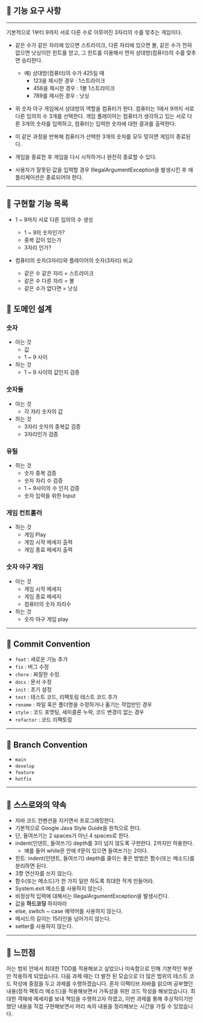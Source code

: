 ## 🚀 기능 요구 사항

---

기본적으로 1부터 9까지 서로 다른 수로 이루어진 3자리의 수를 맞추는 게임이다.


* 같은 수가 같은 자리에 있으면 스트라이크, 다른 자리에 있으면 볼, 같은 수가 전혀 없으면 낫싱이란 힌트를 얻고, 그 힌트를 이용해서 먼저 상대방(컴퓨터)의 수를 맞추면 승리한다.
    * 예) 상대방(컴퓨터)의 수가 425일 때
        * 123을 제시한 경우 : 1스트라이크
        * 456을 제시한 경우 : 1볼 1스트라이크
        * 789를 제시한 경우 : 낫싱
      
* 위 숫자 야구 게임에서 상대방의 역할을 컴퓨터가 한다. 컴퓨터는 1에서 9까지 서로 다른 임의의 수 3개를 선택한다. 게임 플레이어는 컴퓨터가 생각하고 있는 서로 다른 3개의 숫자를 입력하고, 컴퓨터는 입력한 숫자에 대한 결과를 출력한다.
* 이 같은 과정을 반복해 컴퓨터가 선택한 3개의 숫자를 모두 맞히면 게임이 종료된다.
* 게임을 종료한 후 게임을 다시 시작하거나 완전히 종료할 수 있다.
* 사용자가 잘못된 값을 입력할 경우 IllegalArgumentException을 발생시킨 후 애플리케이션은 종료되어야 한다.

---

## 📌 구현할 기능 목록

* 1 ~ 9까지 서로 다른 임의의 수 생성
  * 1 ~ 9의 숫자인가?
  * 중복 값이 있는가
  * 3자리 인가?
  
* 컴퓨터의 숫자(3자리)와 플레이어의 숫자(3자리) 비교
  * 같은 수 같은 자리 = 스트라이크
  * 같은 수 다른 자리 = 볼
  * 같은 수가 없다면 = 낫싱
  

## 📃 도메인 설계

### 숫자
* 아는 것
  * 값
  * 1 ~ 9 사이
* 하는 것
  * 1 ~ 9 사이의 값인지 검증

### 숫자들
* 아는 것 
  * 각 자리 숫자의 값
* 하는 것
  * 3자리 숫자의 중복값 검증
  * 3자리인가 검증

### 유틸
* 하는 것
  * 숫자 중복 검증
  * 숫자 자리 수 검증
  * 1 ~ 9사이의 수 인지 검증
  * 숫자 입력을 위한 Input
  
### 게임 컨트롤러
* 하는 것
  * 게임 Play
  * 게임 시작 메세지 출력
  * 게임 종료 메세지 출력
### 숫자 야구 게임
* 아는 것
  * 게임 시작 메세지
  * 게임 종료 메세지
  * 컴퓨터의 숫자 자리수
* 하는 것
  * 숫자 야구 게임 play


---

## 📌 Commit Convention

- `feat` : 새로운 기능 추가
- `fix` : 버그 수정
- `chore` : 짜잘한 수정.
- `docs` : 문서 수정
- `init` : 초기 설정
- `test` : 테스트 코드, 리펙토링 테스트 코드 추가
- `rename` : 파일 혹은 폴더명을 수정하거나 옮기는 작업만인 경우
- `style` : 코드 포맷팅, 세미콜론 누락, 코드 변경이 없는 경우
- `refactor` : 코드 리팩토링
---

## 📌 Branch Convention

- `main`
- `develop`
- `feature`
- `hotfix`

---

## 👀 스스로와의 약속

- 자바 코드 컨벤션을 지키면서 프로그래밍한다.
- 기본적으로 Google Java Style Guide을 원칙으로 한다.
- 단, 들여쓰기는 2 spaces가 아닌 4 spaces로 한다.
- indent(인덴트, 들여쓰기) depth를 3이 넘지 않도록 구현한다. 2까지만 허용한다.
    - 예를 들어 while문 안에 if문이 있으면 들여쓰기는 2이다.
- 힌트: indent(인덴트, 들여쓰기) depth를 줄이는 좋은 방법은 함수(또는 메소드)를 분리하면 된다.
- 3항 연산자를 쓰지 않는다.
- 함수(또는 메소드)가 한 가지 일만 하도록 최대한 작게 만들어라.
- System.exit 메소드를 사용하지 않는다.
- 비정상적 입력에 대해서는 IllegalArgumentException을 발생시킨다.
- 값을 **하드코딩** 하지마라
- else, switch ~ case 예약어를 사용하지 않는다.
- 메서드의 길이는 15라인을 넘어가지 않는다.
- setter를 사용하지 않는다.

---
## 📃 느낀점

아는 범위 안에서 최대한 TDD를 적용해보고 싶었으나 미숙함으로 인해 기본적인 부분만 적용하게 되었습니다. 다음 과제 때는 더 발전 된 모습으로 더 많은 범위의 테스트 코드 작성에 중점을 두고 과제를 수행하겠습니다. 혼자 이펙티브 자바를 읽으며 공부했던 내용(정적 팩토리 메소드)을 적용해보면서 가독성을 위한 코드 작성을 해보았습니다. 최대한 객체에 메세지를 보내 책임을 수행하고자 하였고, 이번 과제를 통해 추상적이기만 했던 내용을 직접 구현해보면서 머리 속의 내용을 정리해보는 시간을 가질 수 있었습니다.